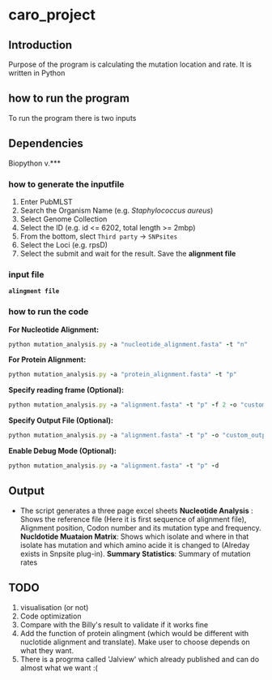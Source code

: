# caro_project

## Introduction

Purpose of the program is calculating the mutation location and rate. It is written in Python

## how to run the program

To run the program there is two inputs

## Dependencies

Biopython v.***

### how to generate the inputfile
1. Enter PubMLST
2. Search the Organism Name (e.g. *Staphylococcus aureus*)
3. Select Genome Collection
4. Select the ID (e.g. id <= 6202, total length >= 2mbp)
5. From the bottom, slect `Third party` -> `SNPsites`
6. Select the Loci (e.g. rpsD)
7. Select the submit and wait for the result. Save the **alignment file** 

### input file 
**`alingment file`**

### how to run the code
**For Nucleotide Alignment:**
 
```ruby
python mutation_analysis.py -a "nucleotide_alignment.fasta" -t "n"
```

**For Protein Alignment:**
 
```ruby
python mutation_analysis.py -a "protein_alignment.fasta" -t "p"
```

**Specify reading frame (Optional):**
 
```ruby
python mutation_analysis.py -a "alignment.fasta" -t "p" -f 2 -o "custom_output.tsv"
```

**Specify Output File (Optional):**
 
```ruby
python mutation_analysis.py -a "alignment.fasta" -t "p" -o "custom_output.tsv"
```

**Enable Debug Mode (Optional):**
 
```ruby
python mutation_analysis.py -a "alignment.fasta" -t "p" -d
```

## Output
* The script generates a three page excel sheets
**Nucleotide Analysis** : Shows the reference file (Here it is first sequence of alignment file), Alignment position, Codon number and its mutation type and frequency.
**Nucldotide Muataion Matrix**: Shows which isolate and where in that isolate has mutation and which amino acide it is changed to (Alreday exists in Snpsite plug-in).
**Summary Statistics**: Summary of mutation rates

## TODO 
1. visualisation (or not)
2. Code optimization
3. Compare with the Billy's result to validate if it works fine
4. Add the function of protein alingment (which would be different with nuclotide alignment and translate). Make user to choose depends on what they want.
5. There is a progrma called 'Jalview' which already published and can do almost what we want :(